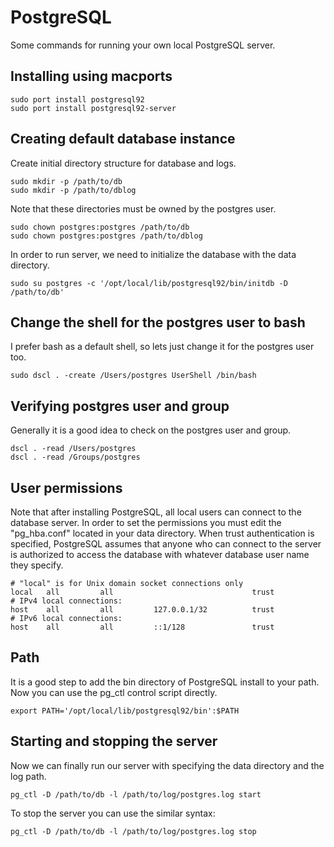 # PostgreSQL

Some commands for running your own local PostgreSQL server.

## Installing using macports

```
sudo port install postgresql92
sudo port install postgresql92-server
```

## Creating default database instance

Create initial directory structure for database and logs. 

```
sudo mkdir -p /path/to/db
sudo mkdir -p /path/to/dblog
```
	
Note that these directories must be owned by the postgres user.

```
sudo chown postgres:postgres /path/to/db
sudo chown postgres:postgres /path/to/dblog
```

In order to run server, we need to initialize the database with the data directory. 

```
sudo su postgres -c '/opt/local/lib/postgresql92/bin/initdb -D /path/to/db'
```

## Change the shell for the postgres user to bash

I prefer bash as a default shell, so lets just change it for the postgres user too.

```
sudo dscl . -create /Users/postgres UserShell /bin/bash
```

## Verifying postgres user and group

Generally it is a good idea to check on the postgres user and group.

```
dscl . -read /Users/postgres
dscl . -read /Groups/postgres
```

## User permissions

Note that after installing PostgreSQL, all local users can connect to the database server. In order to set the permissions you must edit the "pg_hba.conf" located in your data directory. When trust authentication is specified, PostgreSQL assumes that anyone who can connect to the server is authorized to access the database with whatever database user name they specify.

```
# "local" is for Unix domain socket connections only
local   all         all                               trust
# IPv4 local connections:
host    all         all         127.0.0.1/32          trust
# IPv6 local connections:
host    all         all         ::1/128               trust
```

## Path

It is a good step to add the bin directory of PostgreSQL install to your path. Now you can use the pg_ctl control script directly.

```
export PATH='/opt/local/lib/postgresql92/bin':$PATH
```

## Starting and stopping the server

Now we can finally run our server with specifying the data directory and the log path. 

```
pg_ctl -D /path/to/db -l /path/to/log/postgres.log start
```

To stop the server you can use the similar syntax:

```	
pg_ctl -D /path/to/db -l /path/to/log/postgres.log stop
```